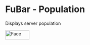 # FuBar - Population
Displays server population

<img width="76" height="29" alt="Face" src="https://github.com/user-attachments/assets/7470f620-893c-4d75-9db6-cca9cb6ffb35" />
